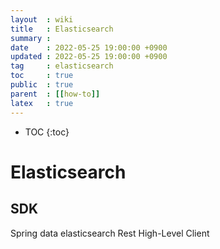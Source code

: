 ```yaml
---
layout  : wiki
title   : Elasticsearch
summary :
date    : 2022-05-25 19:00:00 +0900
updated : 2022-05-25 19:00:00 +0900
tag     : elasticsearch
toc     : true
public  : true
parent  : [[how-to]]
latex   : true
---
```

* TOC
{:toc}

# Elasticsearch

## SDK
Spring data elasticsearch
Rest High-Level Client